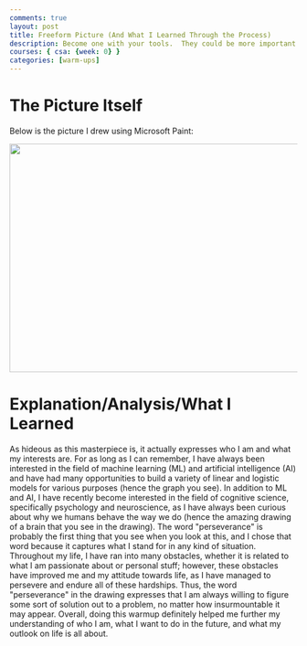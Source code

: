 ```yaml
---
comments: true
layout: post
title: Freeform Picture (And What I Learned Through the Process)
description: Become one with your tools.  They could be more important than code, code, code.
courses: { csa: {week: 0} }
categories: [warm-ups]
---
```



# The Picture Itself

Below is the picture I drew using Microsoft Paint:

<img src="{{site.baseurl}}/images/freeformpic.png"  width="800" height="400" />

# Explanation/Analysis/What I Learned

As hideous as this masterpiece is, it actually expresses who I am and what my interests are. For as long as I can remember, I have always been interested in the field of machine learning (ML) and artificial intelligence (AI) and have had many opportunities to build a variety of linear and logistic models for various purposes (hence the graph you see). In addition to ML and AI, I have recently become interested in the field of cognitive science, specifically psychology and neuroscience, as I have always been curious about why we humans behave the way we do (hence the amazing drawing of a brain that you see in the drawing). The word "perseverance" is probably the first thing that you see when you look at this, and I chose that word because it captures what I stand for in any kind of situation. Throughout my life, I have ran into many obstacles, whether it is related to what I am passionate about or personal stuff; however, these obstacles have improved me and my attitude towards life, as I have managed to persevere and endure all of these hardships. Thus, the word "perseverance" in the drawing expresses that I am always willing to figure some sort of solution out to a problem, no matter how insurmountable it may appear. Overall, doing this warmup definitely helped me further my understanding of who I am, what I want to do in the future, and what my outlook on life is all about. 

